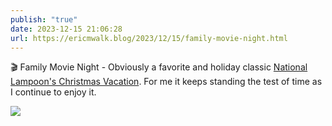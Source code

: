 ```yaml
---
publish: "true"
date: 2023-12-15 21:06:28
url: https://ericmwalk.blog/2023/12/15/family-movie-night.html
---
```


🎬 Family Movie Night - Obviously a favorite and holiday classic [National Lampoon's Christmas Vacation](https://www.imdb.com/title/tt0097958/). For me it keeps standing the test of time as I continue to enjoy it.


![](https://ericmwalk.blog/uploads/2023/nationallampoonschristmasvacationposter.jpg)